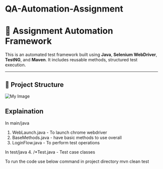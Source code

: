 # QA-Automation-Assignment

# 🚀 Assignment Automation Framework

This is an automated test framework built using **Java**, **Selenium WebDriver**, **TestNG**, and **Maven**. It includes reusable methods, structured test execution.

---

## 📂 Project Structure
![My Image](Assignment/Project_Strcture.png)


## Explaination
In main/java
1. WebLaunch.java - To launch chrome webdriver
2. BaseMethods.java - have basic methods to use overall
3. LoginFlow.java - To perform test operations

In test/java
4. /*Test.java - Test case classes

To run the code use below command in project directory
mvn clean test
